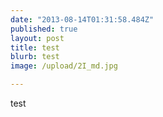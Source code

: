 ```yaml
---
date: "2013-08-14T01:31:58.484Z"
published: true
layout: post
title: test
blurb: test
image: /upload/2I_md.jpg

---
```


test
